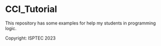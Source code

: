 # CCI_Tutorial
This repository has some examples for help my students in programming logic. 

Copyright: ISPTEC 2023
